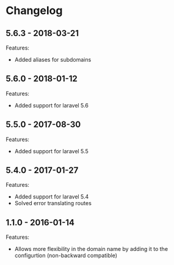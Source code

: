 # Changelog

## 5.6.3 - 2018-03-21

Features:

  - Added aliases for subdomains

## 5.6.0 - 2018-01-12

Features:

  - Added support for laravel 5.6

## 5.5.0 - 2017-08-30

Features:

  - Added support for laravel 5.5

## 5.4.0 - 2017-01-27

Features:

  - Added support for laravel 5.4
  - Solved error translating routes

## 1.1.0 - 2016-01-14

Features:

  - Allows more flexibility in the domain name by adding it to the configurtion (non-backward compatible)
